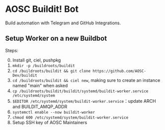 # AOSC Buildit! Bot

Build automation with Telegram and GitHub Integrations.

## Setup Worker on a new Buildbot

Steps:

0. Install git, ciel, pushpkg
1. `mkdir -p /buildroots/buildit`
2. `cd /buildroots/buildit && git clone https://github.com/AOSC-Dev/buildit`
3. `cd /buildroots/buildit && ciel new`, making sure to create an instance named "main" when asked
4. `cp /buildroots/buildit/buildit/systemd/buildit-worker.service /etc/systemd/system`
5. `$EDITOR /etc/systemd/system/buildit-worker.service`：update ARCH and BUILDIT_AMQP_ADDR
6. `systemctl enable --now buildit-worker`
7. `chmod 600 /etc/systemd/system/buildit-worker.service`
8. Setup SSH key of AOSC Maintainers
